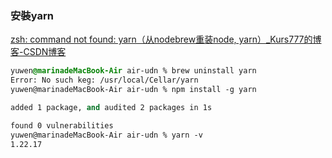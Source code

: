 ### 安裝yarn

[zsh: command not found: yarn（从nodebrew重装node, yarn）_Kurs777的博客-CSDN博客](https://blog.csdn.net/Kurs777/article/details/118932280)

```css
yuwen@marinadeMacBook-Air air-udn % brew uninstall yarn
Error: No such keg: /usr/local/Cellar/yarn
yuwen@marinadeMacBook-Air air-udn % npm install -g yarn

added 1 package, and audited 2 packages in 1s

found 0 vulnerabilities
yuwen@marinadeMacBook-Air air-udn % yarn -v
1.22.17
```
